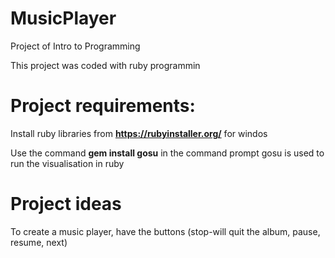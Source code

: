 # MusicPlayer
Project of Intro to Programming

This project was coded with ruby programmin

# Project requirements:

Install ruby libraries from **https://rubyinstaller.org/** for windos

Use the command **gem install gosu** in the command prompt
gosu is used to run the visualisation in ruby

# Project ideas
To create a music player, have the buttons (stop-will quit the album, pause, resume, next)

